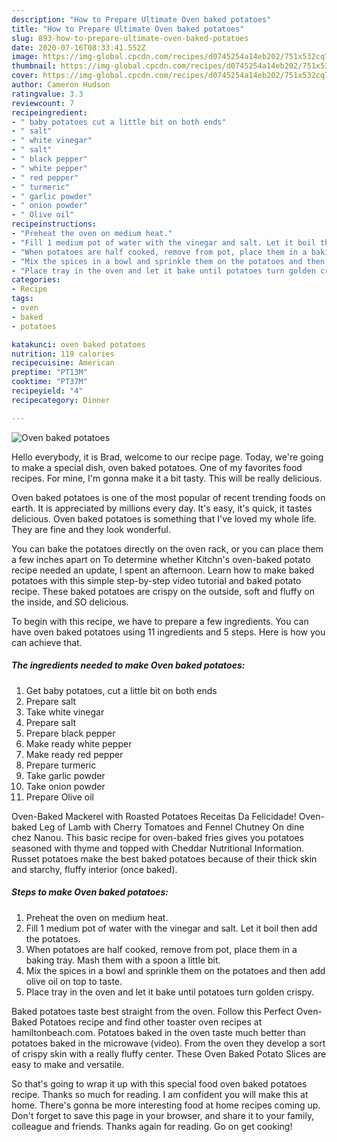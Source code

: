 ```yaml
---
description: "How to Prepare Ultimate Oven baked potatoes"
title: "How to Prepare Ultimate Oven baked potatoes"
slug: 893-how-to-prepare-ultimate-oven-baked-potatoes
date: 2020-07-16T08:33:41.552Z
image: https://img-global.cpcdn.com/recipes/d0745254a14eb202/751x532cq70/oven-baked-potatoes-recipe-main-photo.jpg
thumbnail: https://img-global.cpcdn.com/recipes/d0745254a14eb202/751x532cq70/oven-baked-potatoes-recipe-main-photo.jpg
cover: https://img-global.cpcdn.com/recipes/d0745254a14eb202/751x532cq70/oven-baked-potatoes-recipe-main-photo.jpg
author: Cameron Hudson
ratingvalue: 3.3
reviewcount: 7
recipeingredient:
- " baby potatoes cut a little bit on both ends"
- " salt"
- " white vinegar"
- " salt"
- " black pepper"
- " white pepper"
- " red pepper"
- " turmeric"
- " garlic powder"
- " onion powder"
- " Olive oil"
recipeinstructions:
- "Preheat the oven on medium heat."
- "Fill 1 medium pot of water with the vinegar and salt. Let it boil then add the potatoes."
- "When potatoes are half cooked, remove from pot, place them in a baking tray. Mash them with a spoon a little bit."
- "Mix the spices in a bowl and sprinkle them on the potatoes and then add olive oil on top to taste."
- "Place tray in the oven and let it bake until potatoes turn golden crispy."
categories:
- Recipe
tags:
- oven
- baked
- potatoes

katakunci: oven baked potatoes 
nutrition: 119 calories
recipecuisine: American
preptime: "PT13M"
cooktime: "PT37M"
recipeyield: "4"
recipecategory: Dinner

---
```



![Oven baked potatoes](https://img-global.cpcdn.com/recipes/d0745254a14eb202/751x532cq70/oven-baked-potatoes-recipe-main-photo.jpg)

Hello everybody, it is Brad, welcome to our recipe page. Today, we're going to make a special dish, oven baked potatoes. One of my favorites food recipes. For mine, I'm gonna make it a bit tasty. This will be really delicious.

Oven baked potatoes is one of the most popular of recent trending foods on earth. It is appreciated by millions every day. It's easy, it's quick, it tastes delicious. Oven baked potatoes is something that I've loved my whole life. They are fine and they look wonderful.

You can bake the potatoes directly on the oven rack, or you can place them a few inches apart on To determine whether Kitchn&#39;s oven-baked potato recipe needed an update, I spent an afternoon. Learn how to make baked potatoes with this simple step-by-step video tutorial and baked potato recipe. These baked potatoes are crispy on the outside, soft and fluffy on the inside, and SO delicious.


To begin with this recipe, we have to prepare a few ingredients. You can have oven baked potatoes using 11 ingredients and 5 steps. Here is how you can achieve that.

<!--inarticleads1-->

##### The ingredients needed to make Oven baked potatoes:

1. Get  baby potatoes, cut a little bit on both ends
1. Prepare  salt
1. Take  white vinegar
1. Prepare  salt
1. Prepare  black pepper
1. Make ready  white pepper
1. Make ready  red pepper
1. Prepare  turmeric
1. Take  garlic powder
1. Take  onion powder
1. Prepare  Olive oil


Oven-Baked Mackerel with Roasted Potatoes Receitas Da Felicidade! Oven-baked Leg of Lamb with Cherry Tomatoes and Fennel Chutney On dine chez Nanou. This basic recipe for oven-baked fries gives you potatoes seasoned with thyme and topped with Cheddar Nutritional Information. Russet potatoes make the best baked potatoes because of their thick skin and starchy, fluffy interior (once baked). 

<!--inarticleads2-->

##### Steps to make Oven baked potatoes:

1. Preheat the oven on medium heat.
1. Fill 1 medium pot of water with the vinegar and salt. Let it boil then add the potatoes.
1. When potatoes are half cooked, remove from pot, place them in a baking tray. Mash them with a spoon a little bit.
1. Mix the spices in a bowl and sprinkle them on the potatoes and then add olive oil on top to taste.
1. Place tray in the oven and let it bake until potatoes turn golden crispy.


Baked potatoes taste best straight from the oven. Follow this Perfect Oven-Baked Potatoes recipe and find other toaster oven recipes at hamiltonbeach.com. Potatoes baked in the oven taste much better than potatoes baked in the microwave (video). From the oven they develop a sort of crispy skin with a really fluffy center. These Oven Baked Potato Slices are easy to make and versatile. 

So that's going to wrap it up with this special food oven baked potatoes recipe. Thanks so much for reading. I am confident you will make this at home. There's gonna be more interesting food at home recipes coming up. Don't forget to save this page in your browser, and share it to your family, colleague and friends. Thanks again for reading. Go on get cooking!
